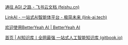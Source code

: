 [通往 AGI 之路 - 飞书云文档 (feishu.cn)](https://waytoagi.feishu.cn/wiki/QPe5w5g7UisbEkkow8XcDmOpn8e)

[LinkAI - 一站式AI智能体平台 - 极简未来 (link-ai.tech)](https://docs.link-ai.tech/)

[欢迎使用BetterYeah AI | BetterYeah AI](https://ai-docs.betteryeah.com/%E6%AC%A2%E8%BF%8E%E4%BD%BF%E7%94%A8BetterYeah%20AI.html)

[首页 | AI知识库丨全网最强 一站式人工智能知识库 (gitbook.io)](https://aicn.gitbook.io/aigc)